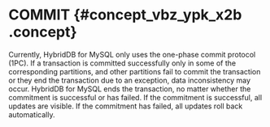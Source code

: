 # COMMIT {#concept_vbz_ypk_x2b .concept}

Currently, HybridDB for MySQL only uses the one-phase commit protocol \(1PC\). If a transaction is committed successfully only in some of the corresponding partitions, and other partitions fail to commit the transaction or they end the transaction due to an exception, data inconsistency may occur. HybridDB for MySQL ends the transaction, no matter whether the commitment is successful or has failed. If the commitment is successful, all updates are visible. If the commitment has failed, all updates roll back automatically.

